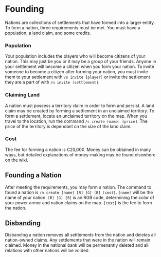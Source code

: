 # Founding
Nations are collections of settlements that have formed into a larger entity. To form a nation, three requirements must be met. You must have a population, a land claim, and some credits.

### Population
Your population includes the players who will become citizens of your nation. This may just be you or it may be a group of your friends. Anyone in your settlement will become a citizen when you form your nation. To invite someone to become a citizen after forming your nation, you must invite them to your settlement with `/s invite [player]` or invite the settlement they are a part of with `/n invite [settlement]`.

### Claiming Land
A nation must possess a territory claim in order to form and persist. A land claim may be created by forming a settlement in an unclaimed territory. To form a settlement, locate an unclaimed territory on the map. When you travel to the location, run the command `/s create [name] [price]`. The price of the territory is dependant on the size of the land claim.

### Cost
The fee for forming a nation is C20,000. Money can be obtained in many ways, but detailed explanations of money-making may be found elsewhere on the wiki.

## Founding a Nation
After meeting the requirements, you may form a nation. The command to found a nation is `/n create [name] [R] [G] [B] [cost]`. `[name]` will be the name of your nation. `[R] [G] [B]` is an RGB code, determining the color of your power armor and nation claims on the map. `[cost]` is the fee to form the nation.

## Disbanding
Disbanding a nation removes all settlements from the nation and deletes all nation-owned claims. Any settlements that were in the nation will remain claimed. Money in the national bank will be permenantly deleted and all relations with other nations will be voided.